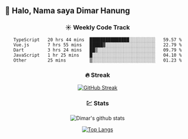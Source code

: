 ## 👋 Halo, Nama saya **Dimar Hanung**

<center>

### :sunny: Weekly Code Track
<!--START_SECTION:waka-->

```text
TypeScript   20 hrs 44 mins  ███████████████░░░░░░░░░░   59.57 %
Vue.js       7 hrs 55 mins   █████▓░░░░░░░░░░░░░░░░░░░   22.79 %
Dart         3 hrs 24 mins   ██▒░░░░░░░░░░░░░░░░░░░░░░   09.79 %
JavaScript   1 hr 25 mins    █░░░░░░░░░░░░░░░░░░░░░░░░   04.10 %
Other        25 mins         ▒░░░░░░░░░░░░░░░░░░░░░░░░   01.23 %
```

<!--END_SECTION:waka-->

### :fire: Streak

[![GitHub Streak](http://github-readme-streak-stats.herokuapp.com?user=dimar-hanung)](https://git.io/streak-stats)

### :chart: Stats

![Dimar's github stats](https://github-readme-stats.vercel.app/api?username=dimar-hanung&show_icons=true&theme=vue)

[![Top Langs](https://github-readme-stats.vercel.app/api/top-langs/?username=dimar-hanung)](#)

</center>
